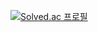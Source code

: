 [![Solved.ac
프로필](http://mazassumnida.wtf/api/generate_badge?boj={gurdlekwkd})](https://solved.ac/{gurdlekwkd})
